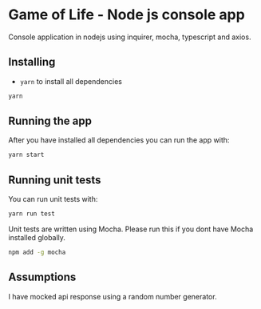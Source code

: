 # Game of Life - Node js console app

Console application in nodejs using inquirer, mocha, typescript and axios.

## Installing

-   `yarn` to install all dependencies

```sh
yarn
```

## Running the app

After you have installed all dependencies you can run the app with:

```bash
yarn start
```

## Running unit tests

You can run unit tests with:

```bash
yarn run test
```

Unit tests are written using Mocha. Please run this if you dont have Mocha installed globally.

```sh
npm add -g mocha
```

## Assumptions

I have mocked api response using a random number generator.
